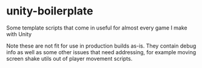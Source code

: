 # unity-boilerplate

Some template scripts that come in useful for almost every game I make with Unity

Note these are not fit for use in production builds as-is. They contain debug info as well as some other issues that need addressing, for example moving screen shake utils out of player movement scripts.
